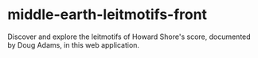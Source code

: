 # middle-earth-leitmotifs-front
Discover and explore the leitmotifs of Howard Shore's score, documented by Doug Adams, in this web application.

